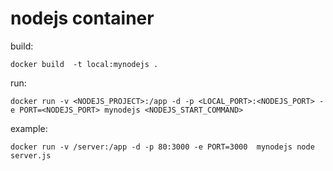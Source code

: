 nodejs container 
===
build:

	docker build  -t local:mynodejs .
run:

	docker run -v <NODEJS_PROJECT>:/app -d -p <LOCAL_PORT>:<NODEJS_PORT> -e PORT=<NODEJS_PORT> mynodejs <NODEJS_START_COMMAND>

example:

	docker run -v /server:/app -d -p 80:3000 -e PORT=3000  mynodejs node server.js


